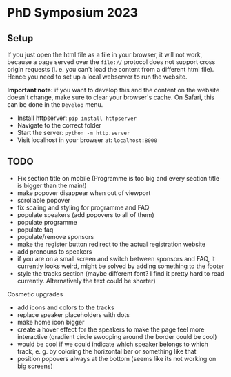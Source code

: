 # PhD Symposium 2023

## Setup

If you just open the html file as a file in your browser, it will not work, because a page served over the `file://` protocol does not support cross origin requests (i. e. you can't load the content from a different html file). Hence you need to set up a local webserver to run the website.

**Important note:** if you want to develop this and the content on the website doesn't change, make sure to clear your browser's cache. On Safari, this can be done in the `Develop` menu.

- Install httpserver: `pip install httpserver`
-  Navigate to the correct folder
- Start the server: `python -m http.server`
- Visit localhost in your browser at: `localhost:8000`

## TODO
- Fix section title on mobile (Programme is too big and every section title is bigger than the main!)
- make popover disappear when out of viewport
- scrollable popover
- fix scaling and styling for programme and FAQ
- populate speakers (add popovers to all of them)
- populate programme
- populate faq
- populate/remove sponsors
- make the register button redirect to the actual registration website
- add pronouns to speakers
- if you are on a small screen and switch between sponsors and FAQ, it currently looks weird, might be solved by adding something to the footer
- style the tracks section (maybe different font? I find it pretty hard to read currently. Alternatively the text could be shorter)

Cosmetic upgrades
- add icons and colors to the tracks
- replace speaker placeholders with dots
- make home icon bigger
- create a hover effect for the speakers to make the page feel more interactive (gradient circle swooping around the border could be cool)
- would be cool if we could indicate which speaker belongs to which track, e. g. by coloring the horizontal bar or something like that
- position popovers always at the bottom (seems like its not working on big screens)

